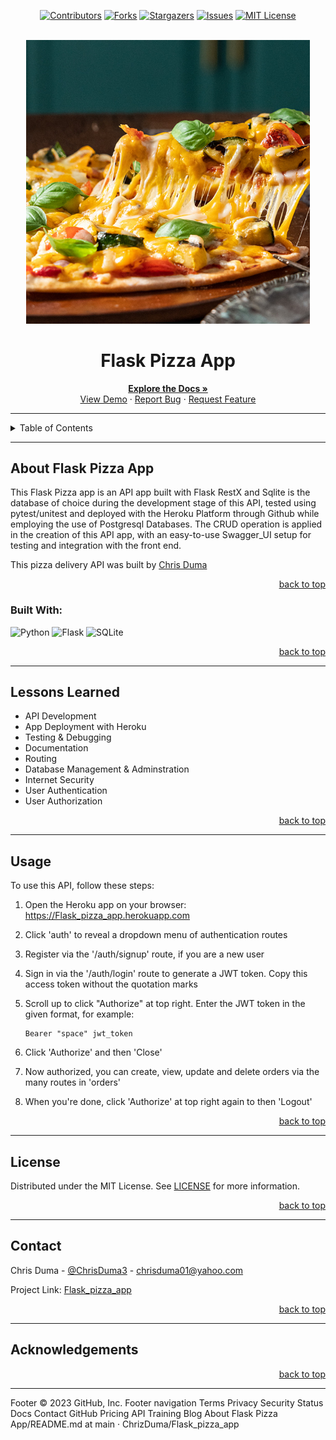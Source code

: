 <!-- Back to Top Navigation Anchor -->
<a name="readme-top"></a>

<!-- Project Shields -->
<div align="center">

  [![Contributors][contributors-shield]][contributors-url]
  [![Forks][forks-shield]][forks-url]
  [![Stargazers][stars-shield]][stars-url]
  [![Issues][issues-shield]][issues-url]
  [![MIT License][license-shield]][license-url]
</div>

<!-- Project Logo -->
<br />
<div align="center">
  <a href="https://github.com/ChrizDuma/Flask_pizza_app/">
    <img src="./images/img_1.jpg" alt="Logo" width="90%" height="24%">
  </a>
</div>

<div align="center">
  <h1>Flask Pizza App</h1>
</div>

<div>
  <p align="center">
    <a href="https://github.com/ChrizDuma/Flask_pizza_app#readme"><strong>Explore the Docs »</strong></a>
    <br />
    <a href="https://github.com/ChrizDuma/Flask_pizza_app/blob/main/static/screenshot.png">View Demo</a>
    ·
    <a href="https://github.com/ChrizDuma/Flask_pizza_app/issues">Report Bug</a>
    ·
    <a href="https://github.com/ChrizDuma/Flask_pizza_app/issues">Request Feature</a>
  </p>
</div>

---

<!-- Table of Contents -->
<details>
  <summary>Table of Contents</summary>
  <ol>
    <li>
      <a href="#about-Flask_pizza_app">About Flask_pizza_app</a>
      <ul>
        <li><a href="#built-with">Built With</a></li>
      </ul>
    </li>
    <li><a href="#lessons-learned">Lessons Learned</a></li>
    <li><a href="#usage">Usage</a></li>    
    <li><a href="#sample">Sample</a></li>
    <li><a href="#license">License</a></li>
    <li><a href="#contact">Contact</a></li>
    <li><a href="#acknowledgements">Acknowledgements</a></li>
  </ol>
  <p align="right"><a href="#readme-top">back to top</a></p>
</details>

---

<!-- About the Blog -->
## About Flask Pizza App

This Flask Pizza app is an API app built with Flask RestX and Sqlite is the database of choice during the development stage of this API, tested using pytest/unitest and deployed with the Heroku Platform through Github while employing the use of Postgresql Databases. The CRUD operation is applied in the creation of this API app, with an easy-to-use Swagger_UI setup for testing and integration with the front end.

This pizza delivery API was built by <a href="https://github.com/ChrizDuma/">Chris Duma</a>
<p align="right"><a href="#readme-top">back to top</a></p>

### Built With:

![Python][python]
![Flask][flask]
![SQLite][sqlite]


<p align="right"><a href="#readme-top">back to top</a></p>

---
<!-- Lessons from the Project -->
## Lessons Learned

* API Development
* App Deployment with Heroku
* Testing & Debugging
* Documentation
* Routing
* Database Management & Adminstration
* Internet Security
* User Authentication
* User Authorization

<p align="right"><a href="#readme-top">back to top</a></p>

---

<!-- GETTING STARTED -->
## Usage

To use this API, follow these steps:

1. Open the Heroku app on your browser: https://Flask_pizza_app.herokuapp.com

2. Click 'auth' to reveal a dropdown menu of authentication routes

3. Register via the '/auth/signup' route, if you are a new user

4. Sign in via the '/auth/login' route to generate a JWT token. Copy this access token without the quotation marks

5. Scroll up to click "Authorize" at top right. Enter the JWT token in the given format, for example:
   ```
   Bearer "space" jwt_token
   ```

6. Click 'Authorize' and then 'Close'

7. Now authorized, you can create, view, update and delete orders via the many routes in 'orders'

8. When you're done, click 'Authorize' at top right again to then 'Logout'

<p align="right"><a href="#readme-top">back to top</a></p>

---

<!-- License -->
## License

Distributed under the MIT License. See <a href="https://github.com/ChrizDuma/Flask_pizza_app/blob/main/LICENSE">LICENSE</a> for more information.

<p align="right"><a href="#readme-top">back to top</a></p>

---

<!-- Contact -->
## Contact

Chris Duma - [@ChrisDuma3](https://twitter.com/ChrisDuma3) - chrisduma01@yahoo.com

Project Link: [Flask_pizza_app](https://github.com/ChrizDuma/Flask_pizza_app)

<p align="right"><a href="#readme-top">back to top</a></p>

---

<!-- Acknowledgements -->
## Acknowledgements

<p align="right"><a href="#readme-top">back to top</a></p>

---

<!-- Markdown Links & Images -->
[contributors-shield]: https://img.shields.io/github/contributors/ChrizDuma/Flask_pizza_app.svg?style=for-the-badge
[contributors-url]: /graphs/contributors
[forks-shield]: https://img.shields.io/github/forks/ChrizDuma/Flask_pizza_app.svg?style=for-the-badge
[forks-url]: https://github.com/ChrizDuma/Flask_pizza_app/network/members
[stars-shield]: https://img.shields.io/github/stars/ChrizDuma/Flask_pizza_app.svg?style=for-the-badge
[stars-url]: https://github.com/ChrizDuma/Flask_pizza_app/stargazers
[issues-shield]: https://img.shields.io/github/issues/ChrizDuma/Flask_pizza_app.svg?style=for-the-badge
[issues-url]: https://github.com/ChrizDuma/Flask_pizza_app/issues
[license-shield]: https://img.shields.io/github/license/ChrizDuma/Flask_pizza_app.svg?style=for-the-badge
[license-url]: https://github.com/ChrizDuma/Flask_pizza_app/blob/main/LICENSE.txt
[pizza-screenshot]: https://github.com/ChrizDuma/Flask_pizza_app/images/snapped.png
[python]: https://img.shields.io/badge/python-3670A0?style=for-the-badge&logo=python&logoColor=ffdd54
[flask]: https://img.shields.io/badge/flask-%23000.svg?style=for-the-badge&logo=flask&logoColor=white
[sqlite]: https://img.shields.io/badge/sqlite-%2307405e.svg?style=for-the-badge&logo=sqlite&logoColor=white
Footer
© 2023 GitHub, Inc.
Footer navigation
Terms
Privacy
Security
Status
Docs
Contact GitHub
Pricing
API
Training
Blog
About
Flask Pizza App/README.md at main · ChrizDuma/Flask_pizza_app
